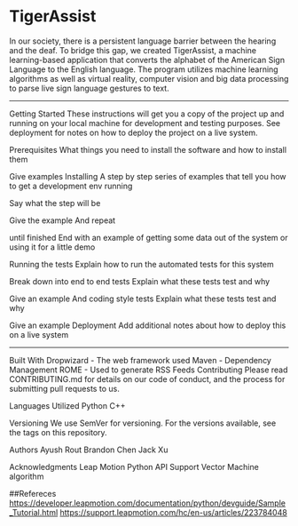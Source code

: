 # TigerAssist

In our society, there is a persistent language barrier between the hearing and the deaf. To bridge this gap, we created TigerAssist, a machine learning-based application that converts the alphabet of the American Sign Language to the English language. The program utilizes machine learning algorithms as well as virtual reality, computer vision and big data processing to parse live sign language gestures to text. 

------------------------------------
Getting Started
These instructions will get you a copy of the project up and running on your local machine for development and testing purposes. See deployment for notes on how to deploy the project on a live system.

Prerequisites
What things you need to install the software and how to install them

Give examples
Installing
A step by step series of examples that tell you how to get a development env running

Say what the step will be

Give the example
And repeat

until finished
End with an example of getting some data out of the system or using it for a little demo

Running the tests
Explain how to run the automated tests for this system

Break down into end to end tests
Explain what these tests test and why

Give an example
And coding style tests
Explain what these tests test and why

Give an example
Deployment
Add additional notes about how to deploy this on a live system

------------------------------------

Built With
Dropwizard - The web framework used
Maven - Dependency Management
ROME - Used to generate RSS Feeds
Contributing
Please read CONTRIBUTING.md for details on our code of conduct, and the process for submitting pull requests to us.

Languages Utilized
Python
C++

Versioning
We use SemVer for versioning. For the versions available, see the tags on this repository.

Authors
Ayush Rout
Brandon Chen
Jack Xu

Acknowledgments
Leap Motion Python API
Support Vector Machine algorithm

##Refereces
https://developer.leapmotion.com/documentation/python/devguide/Sample_Tutorial.html
https://support.leapmotion.com/hc/en-us/articles/223784048
